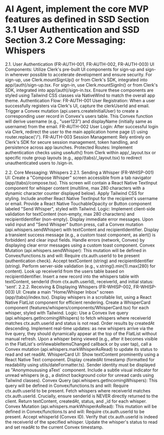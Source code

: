 # AI Agent, implement the core MVP features as defined in SSD Section 3.1 User Authentication and SSD Section 3.2 Core Messaging: Whispers

2.1. User Authentication (FR-AUTH-001, FR-AUTH-002, FR-AUTH-003)
UI Components: Utilize Clerk's pre-built UI components for sign-up and sign-in wherever possible to accelerate development and ensure security.
For sign-up, use Clerk.mountSignUp() or <SignUp /> from Clerk's SDK, integrated into app/(auth)/sign-up.tsx.
For sign-in, use Clerk.mountSignIn() or <SignIn /> from Clerk's SDK, integrated into app/(auth)/sign-in.tsx.
Ensure these components are styled using Tailwind CSS classes via NativeWind to match the overall app theme.
Authentication Flow:
FR-AUTH-001 User Registration:
When a user successfully registers via Clerk's UI, capture the clerkUserId and email.
Trigger a Convex mutation (api.users.createInitialUser) to create a corresponding user record in Convex's users table. This Convex function will derive username (e.g., "user123") and displayName (initially same as username) from the email.
FR-AUTH-002 User Login: After successful login via Clerk, redirect the user to the main application home page (/) using router.replace('/').
FR-AUTH-003 Session Management: Rely entirely on Clerk's SDK for secure session management, token handling, and persistence across app launches.
Protected Routes: Implement authentication checks using useAuth() from Clerk within app/_layout.tsx or specific route group layouts (e.g., app/(tabs)/_layout.tsx) to redirect unauthenticated users to /sign-in.

2.2. Core Messaging: Whispers
2.2.1. Sending a Whisper (FR-WHISP-001)
UI:
Create a "Compose Whisper" screen accessible from a tab navigator (app/(tabs)/compose.tsx).
This screen will contain a React Native TextInput component for whisper content (multiline, max 280 characters with a dynamic character counter displayed below). Apply Tailwind CSS for styling.
Include another React Native TextInput for the recipient's username or email.
Provide a React Native TouchableOpacity or Button component labeled "Send Whisper", styled with Tailwind.
Logic:
Implement client-side validation for textContent (non-empty, max 280 characters) and recipientIdentifier (non-empty). Display immediate error messages.
Upon valid input and "Send Whisper" button press, call a Convex mutation (api.whispers.sendWhisper) with textContent and recipientIdentifier.
Display a transient success message (e.g., a custom toast component, as alert() is forbidden) and clear input fields.
Handle errors (network, Convex) by displaying clear error messages using a custom toast component.
Convex Mutation (api.whispers.sendWhisper):
This mutation will be defined in Convex/functions.ts and will:
Require ctx.auth.userId to be present (authentication check).
Accept textContent (string) and recipientIdentifier (string).
Perform server-side validation (e.g., v.string().min(1).max(280) for content).
Look up receiverId from the users table based on recipientIdentifier.
Insert a new record into the whispers table with textContent, senderId (from ctx.auth.userId), receiverId, and initial status: 'sent'.
2.2.2. Receiving & Displaying Whispers (FR-WHISP-002, FR-WHISP-003)
UI:
Create a main "Home/Whisper Inbox" screen (app/(tabs)/index.tsx).
Display whispers in a scrollable list, using a React Native FlatList component for efficient rendering.
Create a WhisperCard component (features/whispers/components/WhisperCard.tsx) for each whisper, styled with Tailwind.
Logic:
Use a Convex live query (api.whispers.getIncomingWhispers) to fetch whispers where receiverId matches ctx.auth.userId and status is not read. Order results by createdAt descending.
Implement real-time updates: as new whispers arrive via the live query, they should dynamically appear at the top of the FlatList without manual refresh.
Upon a whisper being viewed (e.g., after it becomes visible in the FlatList's onViewableItemsChanged callback or by user tap), call a Convex mutation (api.whispers.markWhisperAsRead) to update its status to read and set readAt.
WhisperCard UI:
Show textContent prominently using a React Native Text component.
Display createdAt timestamp (formatted for readability using utils/dateFormatter.ts).
Sender identity must be displayed as "Anonymoususing aText` component.
Include a subtle visual indicator for unread whispers (e.g., a distinct background color for unread cards using Tailwind classes).
Convex Query (api.whispers.getIncomingWhispers):
This query will be defined in Convex/functions.ts and will:
Require ctx.auth.userId to be present.
Fetch whispers where receiverId matches ctx.auth.userId.
Crucially, ensure senderId is NEVER directly returned to the client.
Return textContent, createdAt, status, and _id for each whisper.
Convex Mutation (api.whispers.markWhisperAsRead):
This mutation will be defined in Convex/functions.ts and will:
Require ctx.auth.userId to be present.
Accept whisperId (Convex ID).
Verify that ctx.auth.userId is indeed the receiverId of the specified whisper.
Update the whisper's status to read and set readAt to the current Convex timestamp.
